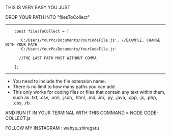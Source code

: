 THIS IS VERY EASY YOU JUST

DROP YOUR PATH INTO "filesToCollect"

------------------------------------------------------------------------

        const filesToCollect = [

          'C:/Users/YourPc/Documents/YourCodeFile.js', //EXAMPLE, CHANGE WITH YOUR PATH
          'C:/Users/YourPc/Documents/YourCodeFile.js' 
          
          //THE LAST PATH MUST WITHOUT COMMA
        
        ];

-----------------------------------------------------------------------

- You need to include the file extension name.
- There is no limit to how many paths you can add.
- This only works for coding files or files that contain any text within them, such as .txt, .csv, .xml, .json, .html, .md, .ini, .py, .java, .cpp, .js, .php, .css, .rb.

AND RUN IT IN YOUR TERMINAL WITH THIS COMMAND = NODE CODE-COLLECT.js





FOLLOW MY INSTAGRAM : wahyu_shiregaru